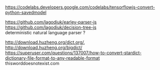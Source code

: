 https://codelabs.developers.google.com/codelabs/tensorflowjs-convert-python-savedmodel  

https://github.com/lagodiuk/earley-parser-js  
https://github.com/lagodiuk/decision-tree-js  
deterministic natural language parser ?

http://download.huzheng.org/dict.org/, http://download.huzheng.org/bigdict/  
https://superuser.com/questions/137007/how-to-convert-stardict-dictionary-file-format-to-any-readable-format  
thisworddoesnotexist.com
